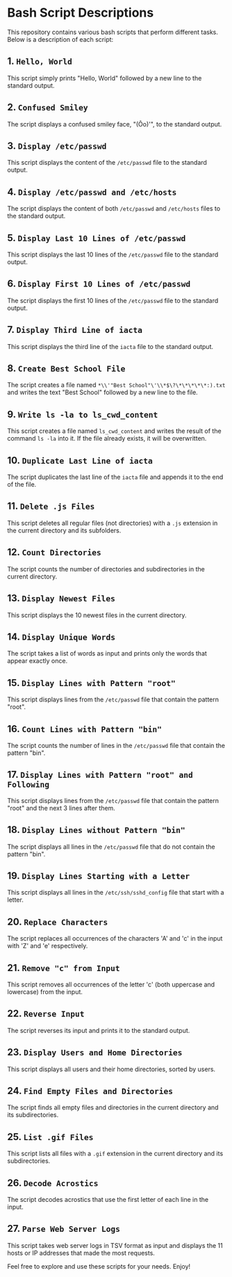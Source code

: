 # Bash Script Descriptions

This repository contains various bash scripts that perform different tasks. Below is a description of each script:

## 1. `Hello, World`
This script simply prints "Hello, World" followed by a new line to the standard output.

## 2. `Confused Smiley`
The script displays a confused smiley face, "(Ôo)'", to the standard output.

## 3. `Display /etc/passwd`
This script displays the content of the `/etc/passwd` file to the standard output.

## 4. `Display /etc/passwd and /etc/hosts`
The script displays the content of both `/etc/passwd` and `/etc/hosts` files to the standard output.

## 5. `Display Last 10 Lines of /etc/passwd`
This script displays the last 10 lines of the `/etc/passwd` file to the standard output.

## 6. `Display First 10 Lines of /etc/passwd`
The script displays the first 10 lines of the `/etc/passwd` file to the standard output.

## 7. `Display Third Line of iacta`
This script displays the third line of the `iacta` file to the standard output.

## 8. `Create Best School File`
The script creates a file named `*\\'"Best School"\'\\*$\?\*\*\*\*\*:).txt` and writes the text "Best School" followed by a new line to the file.

## 9. `Write ls -la to ls_cwd_content`
This script creates a file named `ls_cwd_content` and writes the result of the command `ls -la` into it. If the file already exists, it will be overwritten.

## 10. `Duplicate Last Line of iacta`
The script duplicates the last line of the `iacta` file and appends it to the end of the file.

## 11. `Delete .js Files`
This script deletes all regular files (not directories) with a `.js` extension in the current directory and its subfolders.

## 12. `Count Directories`
The script counts the number of directories and subdirectories in the current directory.

## 13. `Display Newest Files`
This script displays the 10 newest files in the current directory.

## 14. `Display Unique Words`
The script takes a list of words as input and prints only the words that appear exactly once.

## 15. `Display Lines with Pattern "root"`
This script displays lines from the `/etc/passwd` file that contain the pattern "root".

## 16. `Count Lines with Pattern "bin"`
The script counts the number of lines in the `/etc/passwd` file that contain the pattern "bin".

## 17. `Display Lines with Pattern "root" and Following`
This script displays lines from the `/etc/passwd` file that contain the pattern "root" and the next 3 lines after them.

## 18. `Display Lines without Pattern "bin"`
The script displays all lines in the `/etc/passwd` file that do not contain the pattern "bin".

## 19. `Display Lines Starting with a Letter`
This script displays all lines in the `/etc/ssh/sshd_config` file that start with a letter.

## 20. `Replace Characters`
The script replaces all occurrences of the characters 'A' and 'c' in the input with 'Z' and 'e' respectively.

## 21. `Remove "c" from Input`
This script removes all occurrences of the letter 'c' (both uppercase and lowercase) from the input.

## 22. `Reverse Input`
The script reverses its input and prints it to the standard output.

## 23. `Display Users and Home Directories`
This script displays all users and their home directories, sorted by users.

## 24. `Find Empty Files and Directories`
The script finds all empty files and directories in the current directory and its subdirectories.

## 25. `List .gif Files`
This script lists all files with a `.gif` extension in the current directory and its subdirectories.

## 26. `Decode Acrostics`
The script decodes acrostics that use the first letter of each line in the input.

## 27. `Parse Web Server Logs`
This script takes web server logs in TSV format as input and displays the 11 hosts or IP addresses that made the most requests.

Feel free to explore and use these scripts for your needs. Enjoy!
